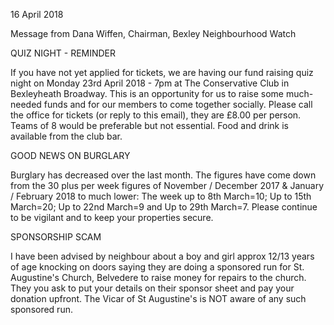 16 April 2018

Message from Dana Wiffen, Chairman, Bexley Neighbourhood Watch

QUIZ NIGHT - REMINDER

If you have not yet applied for tickets, we are having our fund raising quiz night on Monday 23rd April 2018 - 7pm at The Conservative Club in Bexleyheath Broadway. This is an opportunity for us to raise some much-needed funds and for our members to come together socially. Please call the office for tickets (or reply to this email), they are £8.00 per person. Teams of 8 would be preferable but not essential. Food and drink is available from the club bar.

GOOD NEWS ON BURGLARY

Burglary has decreased over the last month. The figures have come down from the 30 plus per week figures of November / December 2017 & January / February 2018 to much lower: The week up to 8th March=10; Up to 15th March=20; Up to 22nd March=9 and Up to 29th March=7. Please continue to be vigilant and to keep your properties secure.

SPONSORSHIP SCAM

I have been advised by neighbour about a boy and girl approx 12/13 years of age knocking on doors saying they are doing a sponsored run for St. Augustine's Church, Belvedere to raise money for repairs to the church. They you ask to put your details on their sponsor sheet and pay your donation upfront. The Vicar of St Augustine's is NOT aware of any such sponsored run.
